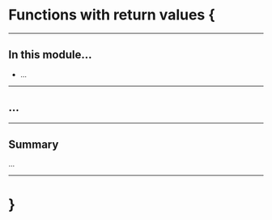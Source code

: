 # Functions with return values {

---

## In this module...

- ...

---

## ...

---

## Summary

...

---

# }
